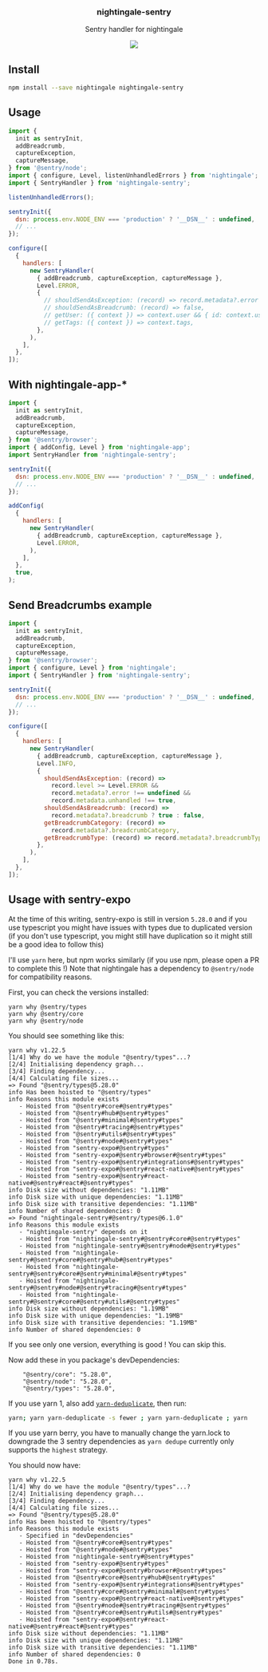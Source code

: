 <h3 align="center">
  nightingale-sentry
</h3>

<p align="center">
  Sentry handler for nightingale
</p>

<p align="center">
  <a href="https://npmjs.org/package/nightingale-sentry"><img src="https://img.shields.io/npm/v/nightingale-sentry.svg?style=flat-square"></a>
</p>

## Install

```sh
npm install --save nightingale nightingale-sentry
```

## Usage

```js
import {
  init as sentryInit,
  addBreadcrumb,
  captureException,
  captureMessage,
} from '@sentry/node';
import { configure, Level, listenUnhandledErrors } from 'nightingale';
import { SentryHandler } from 'nightingale-sentry';

listenUnhandledErrors();

sentryInit({
  dsn: process.env.NODE_ENV === 'production' ? '__DSN__' : undefined,
  // ...
});

configure([
  {
    handlers: [
      new SentryHandler(
        { addBreadcrumb, captureException, captureMessage },
        Level.ERROR,
        {
          // shouldSendAsException: (record) => record.metadata?.error !== undefined && record.metadata.unhandled !== true,
          // shouldSendAsBreadcrumb: (record) => false,
          // getUser: ({ context }) => context.user && { id: context.user.id },
          // getTags: ({ context }) => context.tags,
        },
      ),
    ],
  },
]);
```

## With nightingale-app-\*

```js
import {
  init as sentryInit,
  addBreadcrumb,
  captureException,
  captureMessage,
} from '@sentry/browser';
import { addConfig, Level } from 'nightingale-app';
import SentryHandler from 'nightingale-sentry';

sentryInit({
  dsn: process.env.NODE_ENV === 'production' ? '__DSN__' : undefined,
  // ...
});

addConfig(
  {
    handlers: [
      new SentryHandler(
        { addBreadcrumb, captureException, captureMessage },
        Level.ERROR,
      ),
    ],
  },
  true,
);
```

## Send Breadcrumbs example

```js
import {
  init as sentryInit,
  addBreadcrumb,
  captureException,
  captureMessage,
} from '@sentry/browser';
import { configure, Level } from 'nightingale';
import { SentryHandler } from 'nightingale-sentry';

sentryInit({
  dsn: process.env.NODE_ENV === 'production' ? '__DSN__' : undefined,
  // ...
});

configure([
  {
    handlers: [
      new SentryHandler(
        { addBreadcrumb, captureException, captureMessage },
        Level.INFO,
        {
          shouldSendAsException: (record) =>
            record.level >= Level.ERROR &&
            record.metadata?.error !== undefined &&
            record.metadata.unhandled !== true,
          shouldSendAsBreadcrumb: (record) =>
            record.metadata?.breadcrumb ? true : false,
          getBreadcrumbCategory: (record) =>
            record.metadata?.breadcrumbCategory,
          getBreadcrumbType: (record) => record.metadata?.breadcrumbType,
        },
      ),
    ],
  },
]);
```

## Usage with sentry-expo

At the time of this writing, sentry-expo is still in version `5.28.0` and if you use typescript you might have issues with types due to duplicated version (if you don't use typescript, you might still have duplication so it might still be a good idea to follow this)

I'll use `yarn` here, but npm works similarly (if you use npm, please open a PR to complete this !)
Note that nightingale has a dependency to `@sentry/node` for compatibility reasons.

First, you can check the versions installed:

```
yarn why @sentry/types
yarn why @sentry/core
yarn why @sentry/node
```

You should see something like this:

```
yarn why v1.22.5
[1/4] Why do we have the module "@sentry/types"...?
[2/4] Initialising dependency graph...
[3/4] Finding dependency...
[4/4] Calculating file sizes...
=> Found "@sentry/types@5.28.0"
info Has been hoisted to "@sentry/types"
info Reasons this module exists
   - Hoisted from "@sentry#core#@sentry#types"
   - Hoisted from "@sentry#hub#@sentry#types"
   - Hoisted from "@sentry#minimal#@sentry#types"
   - Hoisted from "@sentry#tracing#@sentry#types"
   - Hoisted from "@sentry#utils#@sentry#types"
   - Hoisted from "@sentry#node#@sentry#types"
   - Hoisted from "sentry-expo#@sentry#types"
   - Hoisted from "sentry-expo#@sentry#browser#@sentry#types"
   - Hoisted from "sentry-expo#@sentry#integrations#@sentry#types"
   - Hoisted from "sentry-expo#@sentry#react-native#@sentry#types"
   - Hoisted from "sentry-expo#@sentry#react-native#@sentry#react#@sentry#types"
info Disk size without dependencies: "1.11MB"
info Disk size with unique dependencies: "1.11MB"
info Disk size with transitive dependencies: "1.11MB"
info Number of shared dependencies: 0
=> Found "nightingale-sentry#@sentry/types@6.1.0"
info Reasons this module exists
   - "nightingale-sentry" depends on it
   - Hoisted from "nightingale-sentry#@sentry#core#@sentry#types"
   - Hoisted from "nightingale-sentry#@sentry#node#@sentry#types"
   - Hoisted from "nightingale-sentry#@sentry#core#@sentry#hub#@sentry#types"
   - Hoisted from "nightingale-sentry#@sentry#core#@sentry#minimal#@sentry#types"
   - Hoisted from "nightingale-sentry#@sentry#node#@sentry#tracing#@sentry#types"
   - Hoisted from "nightingale-sentry#@sentry#core#@sentry#utils#@sentry#types"
info Disk size without dependencies: "1.19MB"
info Disk size with unique dependencies: "1.19MB"
info Disk size with transitive dependencies: "1.19MB"
info Number of shared dependencies: 0
```

If you see only one version, everything is good ! You can skip this.

Now add these in you package's devDependencies:

```
    "@sentry/core": "5.28.0",
    "@sentry/node": "5.28.0",
    "@sentry/types": "5.28.0",
```

If you use yarn 1, also add [`yarn-deduplicate`](https://www.npmjs.com/package/yarn-deduplicate), then run:

```sh
yarn; yarn yarn-deduplicate -s fewer ; yarn yarn-deduplicate ; yarn
```

If you use yarn berry, you have to manually change the yarn.lock to downgrade the 3 sentry dependencies as `yarn dedupe` currently only supports the `highest` strategy.

You should now have:

```
yarn why v1.22.5
[1/4] Why do we have the module "@sentry/types"...?
[2/4] Initialising dependency graph...
[3/4] Finding dependency...
[4/4] Calculating file sizes...
=> Found "@sentry/types@5.28.0"
info Has been hoisted to "@sentry/types"
info Reasons this module exists
   - Specified in "devDependencies"
   - Hoisted from "@sentry#core#@sentry#types"
   - Hoisted from "@sentry#node#@sentry#types"
   - Hoisted from "nightingale-sentry#@sentry#types"
   - Hoisted from "sentry-expo#@sentry#types"
   - Hoisted from "sentry-expo#@sentry#browser#@sentry#types"
   - Hoisted from "@sentry#core#@sentry#hub#@sentry#types"
   - Hoisted from "sentry-expo#@sentry#integrations#@sentry#types"
   - Hoisted from "@sentry#core#@sentry#minimal#@sentry#types"
   - Hoisted from "sentry-expo#@sentry#react-native#@sentry#types"
   - Hoisted from "@sentry#node#@sentry#tracing#@sentry#types"
   - Hoisted from "@sentry#core#@sentry#utils#@sentry#types"
   - Hoisted from "sentry-expo#@sentry#react-native#@sentry#react#@sentry#types"
info Disk size without dependencies: "1.11MB"
info Disk size with unique dependencies: "1.11MB"
info Disk size with transitive dependencies: "1.11MB"
info Number of shared dependencies: 0
Done in 0.78s.
```
